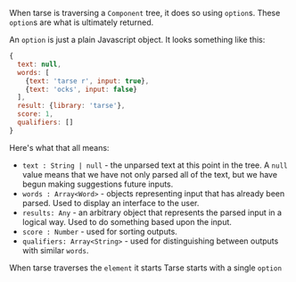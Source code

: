 When tarse is traversing a `Component` tree, it does so using `option`s.
These `option`s are what is ultimately returned.

An `option` is just a plain Javascript object. It looks something like this:

```js
{
  text: null,
  words: [
    {text: 'tarse r', input: true},
    {text: 'ocks', input: false}
  ],
  result: {library: 'tarse'},
  score: 1,
  qualifiers: []
}
```

Here's what that all means:

- `text : String | null` - the unparsed text at this point in the tree.
A `null` value means that we have not only parsed all of the text, but we
have begun making suggestions future inputs.
- `words : Array<Word>` - objects representing input that has
already been parsed. Used to display an interface to the user.
- `results: Any` - an arbitrary object that represents the parsed input
in a logical way. Used to do something based upon the input.
- `score : Number` - used for sorting outputs.
- `qualifiers: Array<String>` - used for distinguishing between outputs
with similar `words`.

When tarse traverses the `element` it starts 
Tarse starts with a single `option`